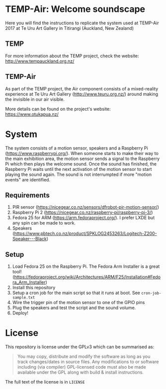 # TEMP-Air: Welcome soundscape

Here you will find the instructions to replicate the system used at TEMP-Air 2017 at Te Uru Art Gallery in Titirangi (Auckland, New Zealand)

## TEMP
For more information about the TEMP project, check the website:
http://www.tempauckland.org.nz/

## TEMP-Air
As part of the TEMP project, the Air component consists of a mixed-reality experience at Te Uru Art Gallery (http://www.teuru.org.nz/) around making the invisible in our air visible.

More details can be found on the project's website: https://www.otukapua.nz/

# System
The system consists of a motion sensor, speakers and a Raspberry Pi (https://www.raspberrypi.org/). When someone starts to make their way to the main exhibition area, the motion sensor sends a signal to the Raspberry Pi which then plays the welcome sound. Once the sound has finished, the Raspberry Pi waits until the next activation of the motion sensor to start playing the sound again. The sound is not interrumpted if more "motion events" are identified.

## Requirements
1. PIR sensor (https://nicegear.co.nz/sensors/dfrobot-pir-motion-sensor/)
2. Raspberry Pi 2 (https://nicegear.co.nz/raspberry-pi/raspberry-pi-3/)
3. Fedora 25 for ARM (https://arm.fedoraproject.org/). I prefer LXDE but any spin can be made to work.
4. Speakers (https://www.pbtech.co.nz/product/SPKLOG2453263/Logitech-Z200-Speaker---Black)

## Setup
1. Load Fedora 25 on the Raspberry Pi. The Fedora Arm Installer is a great tool! (https://fedoraproject.org/wiki/Architectures/ARM/F25/Installation#Fedora_Arm_Installer)
2. Install this repository
3. Setup a cron job for the main script so that it runs at boot. See `cron-job-sample.txt`
3. Wire the trigger pin of the motion sensor to one of the GPIO pins
4. Plug the speakers and test the script and the sound volume.
4. Deploy!

# License
This repository is license under the GPLv3 which can be summarised as:

>You may copy, distribute and modify the software as long as you track changes/dates in source files. Any modifications to or software including (via compiler) GPL-licensed code must also be made available under the GPL along with build & install instructions.

The full text of the license is in `LICENSE`
